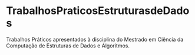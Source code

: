 # TrabalhosPraticosEstruturasdeDados
Trabalhos Práticos apresentados à disciplina do Mestrado em Ciência da Computação de Estruturas de Dados e Algoritmos.
